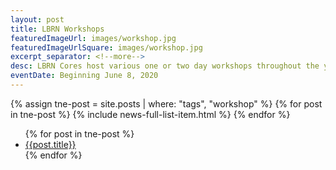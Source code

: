 ```yaml
---
layout: post
title: LBRN Workshops
featuredImageUrl: images/workshop.jpg
featuredImageUrlSquare: images/workshop.jpg
excerpt_separator: <!--more-->
desc: LBRN Cores host various one or two day workshops throughout the year where researchers, faculty, graduate and undergraduate students are invited to attend. Topics range from computational bioinformatics to protein purification, etc.
eventDate: Beginning June 8, 2020
---
```


<section class="news tne" id="newsContainer">
<!-- add limit: 2 to the 2nd tne post if needed -->
{% assign tne-post = site.posts | where: "tags", "workshop" %}
  {% for post in tne-post %}
    {% include news-full-list-item.html %}
  {% endfor %}

</section>
<aside id="newsSidebar" class="tne">
  <ul>
    {% for post in tne-post %}
      <a href="#{{post.date}}"><li>{{post.title}}</li></a>
    {% endfor %}
  </ul>
</aside>
